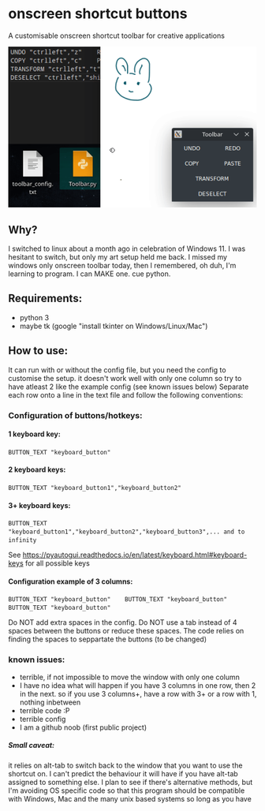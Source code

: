 # onscreen shortcut buttons
A customisable onscreen shortcut toolbar for creative applications

![screen-gif](./example.gif)

## Why?
I switched to linux about a month ago in celebration of Windows 11. I was hesitant to switch, but only my art setup held me back.
I missed my windows only onscreen toolbar today, then I remembered, oh duh, I'm learning to program. I can MAKE one.
cue python.

## Requirements:
- python 3
- maybe tk (google "install tkinter on Windows/Linux/Mac")

## How to use:
It can run with or without the config file, but you need the config to customise the setup.
it doesn't work well with only one column so try to have atleast 2 like the example config (see known issues below)
Separate each row onto a line in the text file and follow the following conventions:

### Configuration of buttons/hotkeys:
#### 1 keyboard key:
`BUTTON_TEXT "keyboard_button"`
#### 2 keyboard keys:
`BUTTON_TEXT "keyboard_button1","keyboard_button2"`
#### 3+ keyboard keys:
`BUTTON_TEXT "keyboard_button1","keyboard_button2","keyboard_button3",... and to infinity`

See https://pyautogui.readthedocs.io/en/latest/keyboard.html#keyboard-keys for all possible keys

#### Configuration example of 3 columns:
`BUTTON_TEXT "keyboard_button"    BUTTON_TEXT "keyboard_button"    BUTTON_TEXT "keyboard_button"`

Do NOT add extra spaces in the config. Do NOT use a tab instead of 4 spaces between the buttons or reduce these spaces.
The code relies on finding the spaces to seppartate the buttons (to be changed)

### known issues:
 - terrible, if not impossible to move the window with only one column
 - I have no idea what will happen if you have 3 columns in one row, then 2 in the next.
   so if you use 3 columns+, have a row with 3+ or a row with 1, nothing inbetween
 - terrible code :P
 - terrible config
 - I am a github noob (first public project)

##### Small caveat:
it relies on alt-tab to switch back to the window that you want to use the shortcut on. I can't predict the behaviour it will have if you have alt-tab assigned to something else. I plan to see if there's alternative methods, but I'm avoiding OS specific code so that this program should be compatible with Windows, Mac and the many unix based systems so long as you have
